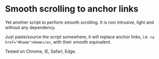 # Smooth scrolling to anchor links
Yet another script to perform smooth scrolling.
It is non intrusive, light and without any dependency.

Just paste/source the script somewhere, it will replace anchor links, i.e. `<a href="#home">Home</a>`, with their smooth equivalent.

Tested on Chrome, IE, Safari, Edge.
